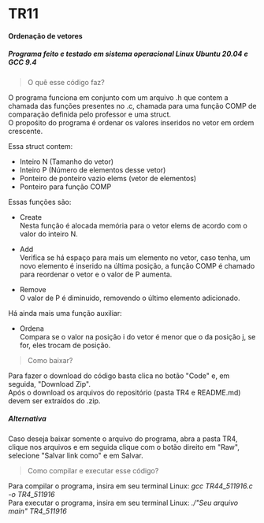 # TR11
#### Ordenação de vetores
##### Programa feito e testado em sistema operacional Linux Ubuntu 20.04 e GCC 9.4

> O quê esse código faz?

O programa funciona em conjunto com um arquivo .h que contem a chamada das funções presentes no .c, chamada para uma função COMP de comparação definida pelo professor e uma struct.  
O propośito do programa é ordenar os valores inseridos no vetor em ordem crescente. 

Essa struct contem:
- Inteiro N (Tamanho do vetor)
- Inteiro P (Número de elementos desse vetor)
- Ponteiro de ponteiro vazio elems (vetor de elementos)
- Ponteiro para função COMP  

Essas funções são:  
- Create  
Nesta função é alocada memória para o vetor elems de acordo com o valor do inteiro N.  

- Add  
Verifica se há espaço para mais um elemento no vetor, caso tenha, um novo elemento é inserido na última posição, a função COMP é chamado para reordenar o vetor e o valor de P aumenta.  

- Remove  
O valor de P é diminuido, removendo o último elemento adicionado.  

Há ainda mais uma função auxiliar:
- Ordena  
Compara se o valor na posição i do vetor é menor que o da posição j, se for, eles trocam de posição.

> Como baixar?

Para fazer o download do código basta clica no botão "Code" e, em seguida, "Download Zip".  
Após o download os arquivos do repositório (pasta TR4 e README.md) devem ser extraídos do .zip.  

##### Alternativa

Caso deseja baixar somente o arquivo do programa, abra a pasta TR4, clique nos arquivos e em seguida clique com o botão direito em "Raw", selecione "Salvar link como" e em Salvar.

> Como compilar e executar esse código?

Para compilar o programa, insira em seu terminal Linux: *gcc TR44_511916.c -o TR4_511916*  
Para executar o programa, insira em seu terminal Linux: *./"Seu arquivo main" TR4_511916*
